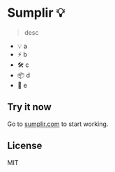 # Sumplir 💡

> desc

- 💡 a
- ⚡️ b
- 🛠️ c
- 📦 d
- 🔩 e

## Try it now

Go to [sumplir.com](https://sumplir.com) to start working.

## License

MIT
